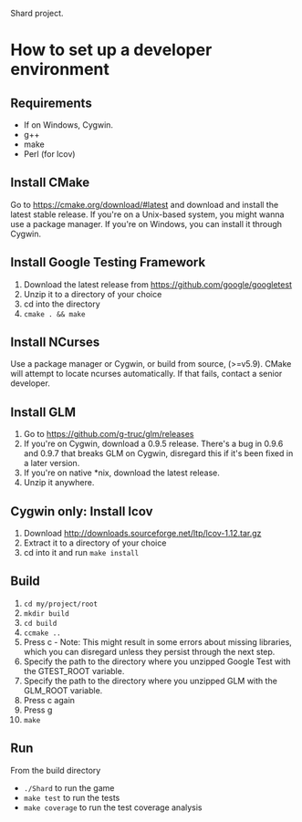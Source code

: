 Shard project.

# How to set up a developer environment

## Requirements

* If on Windows, Cygwin.
* g++
* make
* Perl (for lcov)

## Install CMake

Go to https://cmake.org/download/#latest and download and install the latest stable release. If you're on a Unix-based system, you might wanna use a package manager. If you're on Windows, you can install it through Cygwin.

## Install Google Testing Framework

1. Download the latest release from https://github.com/google/googletest
2. Unzip it to a directory of your choice
3. cd into the directory 
4. ```cmake . && make```

## Install NCurses

Use a package manager or Cygwin, or build from source, (>=v5.9). CMake will attempt to locate ncurses automatically. If that fails, contact a senior developer.

## Install GLM

1. Go to https://github.com/g-truc/glm/releases
2. If you're on Cygwin, download a 0.9.5 release. There's a bug in 0.9.6 and 0.9.7 that breaks GLM on Cygwin, disregard this if it's been fixed in a later version.
3. If you're on native *nix, download the latest release.
4. Unzip it anywhere.

## Cygwin only: Install lcov
1. Download http://downloads.sourceforge.net/ltp/lcov-1.12.tar.gz
2. Extract it to a directory of your choice
3. cd into it and run ```make install```

## Build

1. ```cd my/project/root```
2. ```mkdir build```
3. ```cd build```
4. ```ccmake ..```
5. Press c - Note: This might result in some errors about missing libraries, which you can disregard unless they persist through the next step.
6. Specify the path to the directory where you unzipped Google Test with the GTEST_ROOT variable.
7. Specify the path to the directory where you unzipped GLM with the GLM_ROOT variable.
8. Press c again
9. Press g
10. ```make```

## Run 
From the build directory
* ```./Shard``` to run the game
* ```make test``` to run the tests
* ```make coverage``` to run the test coverage analysis
